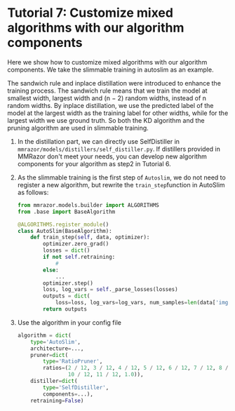 # Tutorial 7: Customize mixed algorithms with our algorithm components

Here we show how to customize mixed algorithms with our algorithm components. We take the slimmable training in autoslim as an example.

The sandwich rule and inplace distillation were introduced to enhance the training process. The sandwich rule means that we train the model at smallest width, largest width and (n − 2) random widths, instead of n random widths. By inplace distillation, we use the predicted label of the model at the largest width as the training label for other widths, while for the largest width we use ground truth. So both the KD algorithm and the pruning algorithm are used in slimmable training.

1. In the distillation part, we can directly use SelfDistiller in `mmrazor/models/distillers/self_distiller.py`. If distillers provided in MMRazor don't meet your needs, you can develop new algorithm components for your algorithm as step2 in Tutorial 6.

2. As the slimmable training is the first step of `Autoslim`, we do not need to register a new algorithm, but rewrite the `train_step`function in AutoSlim as follows:

   ```python
   from mmrazor.models.builder import ALGORITHMS
   from .base import BaseAlgorithm

   @ALGORITHMS.register_module()
   class AutoSlim(BaseAlgorithm):
       def train_step(self, data, optimizer):
           optimizer.zero_grad()
           losses = dict()
           if not self.retraining:
               #
           else:
               ...
           optimizer.step()
           loss, log_vars = self._parse_losses(losses)
           outputs = dict(
               loss=loss, log_vars=log_vars, num_samples=len(data['img'].data))
           return outputs
   ```

3. Use the algorithm in your config file

   ```python
   algorithm = dict(
       type='AutoSlim',
       architecture=...,
       pruner=dict(
           type='RatioPruner',
           ratios=(2 / 12, 3 / 12, 4 / 12, 5 / 12, 6 / 12, 7 / 12, 8 / 12, 9 / 12,
                   10 / 12, 11 / 12, 1.0)),
       distiller=dict(
           type='SelfDistiller',
           components=...),
       retraining=False)
   ```
